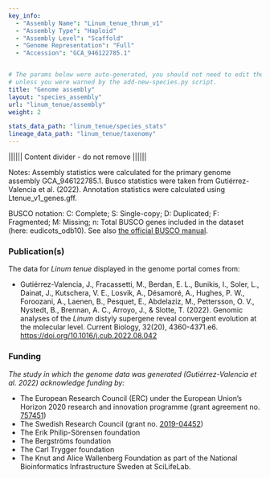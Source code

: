 ```yaml
---
key_info:
  - "Assembly Name": "Linum_tenue_thrum_v1"
  - "Assembly Type": "Haploid"
  - "Assembly Level": "Scaffold"
  - "Genome Representation": "Full"
  - "Accession": "GCA_946122785.1"


# The params below were auto-generated, you should not need to edit them...
# unless you were warned by the add-new-species.py script.
title: "Genome assembly"
layout: "species_assembly"
url: "linum_tenue/assembly"
weight: 2

stats_data_path: "linum_tenue/species_stats"
lineage_data_path: "linum_tenue/taxonomy"
---
```


|||||| Content divider - do not remove ||||||

Notes: Assembly statistics were calculated for the primary genome assembly GCA_946122785.1. Busco statistics were taken from Gutiérrez-Valencia et al. (2022). Annotation statistics were calculated using Ltenue_v1_genes.gff.

BUSCO notation: C: Complete; S: Single-copy; D: Duplicated; F: Fragmented; M: Missing; n: Total BUSCO genes included in the dataset (here: eudicots_odb10). See also [the official BUSCO manual](https://busco.ezlab.org/busco_userguide.html#interpreting-the-results).

### Publication(s)

The data for *Linum tenue* displayed in the genome portal comes from:

- <p> Gutiérrez-Valencia, J., Fracassetti, M., Berdan, E. L., Bunikis, I., Soler, L., Dainat, J., Kutschera, V. E., Losvik, A., Désamoré, A., Hughes, P. W., Foroozani, A., Laenen, B., Pesquet, E., Abdelaziz, M., Pettersson, O. V., Nystedt, B., Brennan, A. C., Arroyo, J., & Slotte, T. (2022). Genomic analyses of the <i>Linum </i>distyly supergene reveal convergent evolution at the molecular level. Current Biology, 32(20), 4360-4371.e6. <a href="https://doi.org/10.1016/j.cub.2022.08.042"> https://doi.org/10.1016/j.cub.2022.08.042</a></p>

### Funding

*The study in which the genome data was generated (Gutiérrez-Valencia et al. 2022) acknowledge funding by:*

- The European Research Council (ERC) under the European Union’s Horizon 2020 research and innovation programme (grant agreement no. [757451](https://cordis.europa.eu/project/id/757451))
- The Swedish Research Council (grant no. [2019-04452](https://www.vr.se/english/swecris.html#/project/2019-04452_VR))
- The Erik Philip-Sörensen foundation
- The Bergströms foundation
- The Carl Trygger foundation
- The Knut and Alice Wallenberg Foundation as part of the National Bioinformatics Infrastructure Sweden at SciLifeLab.

